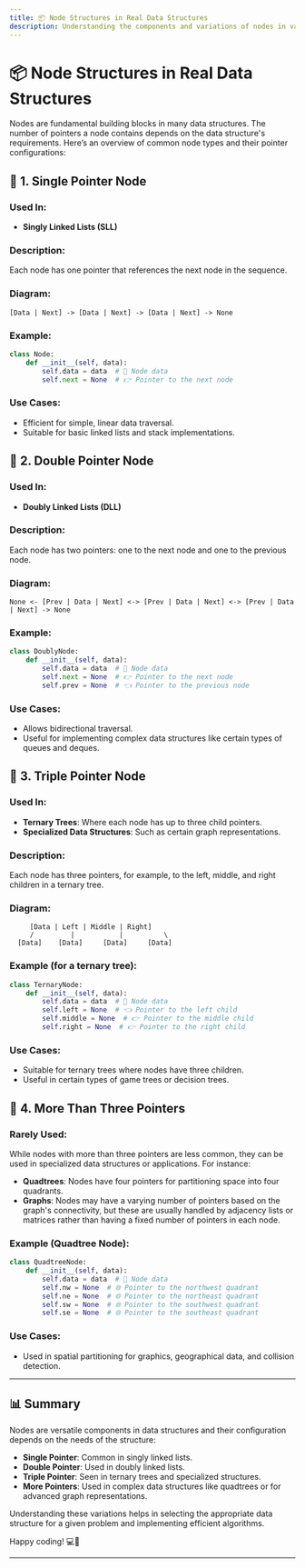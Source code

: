 ```yaml
---
title: 📦 Node Structures in Real Data Structures
description: Understanding the components and variations of nodes in various data structures.
---
```


# 📦 Node Structures in Real Data Structures

Nodes are fundamental building blocks in many data structures. The number of pointers a node contains depends on the data structure's requirements. Here’s an overview of common node types and their pointer configurations:

## 🔗 1. **Single Pointer Node**

### **Used In**:

- **Singly Linked Lists (SLL)**

### **Description**:

Each node has one pointer that references the next node in the sequence.

### **Diagram**:

```
[Data | Next] -> [Data | Next] -> [Data | Next] -> None
```

### **Example**:

```python
class Node:
    def __init__(self, data):
        self.data = data  # 📝 Node data
        self.next = None  # 👉 Pointer to the next node
```

### **Use Cases**:

- Efficient for simple, linear data traversal.
- Suitable for basic linked lists and stack implementations.

## 🔗 2. **Double Pointer Node**

### **Used In**:

- **Doubly Linked Lists (DLL)**

### **Description**:

Each node has two pointers: one to the next node and one to the previous node.

### **Diagram**:

```
None <- [Prev | Data | Next] <-> [Prev | Data | Next] <-> [Prev | Data | Next] -> None
```

### **Example**:

```python
class DoublyNode:
    def __init__(self, data):
        self.data = data  # 📝 Node data
        self.next = None  # 👉 Pointer to the next node
        self.prev = None  # 👈 Pointer to the previous node
```

### **Use Cases**:

- Allows bidirectional traversal.
- Useful for implementing complex data structures like certain types of queues and deques.

## 🔗 3. **Triple Pointer Node**

### **Used In**:

- **Ternary Trees**: Where each node has up to three child pointers.
- **Specialized Data Structures**: Such as certain graph representations.

### **Description**:

Each node has three pointers, for example, to the left, middle, and right children in a ternary tree.

### **Diagram**:

```
     [Data | Left | Middle | Right]
     /         |           |          \
  [Data]    [Data]     [Data]     [Data]
```

### **Example** (for a ternary tree):

```python
class TernaryNode:
    def __init__(self, data):
        self.data = data  # 📝 Node data
        self.left = None  # 👈 Pointer to the left child
        self.middle = None  # 👉 Pointer to the middle child
        self.right = None  # 👉 Pointer to the right child
```

### **Use Cases**:

- Suitable for ternary trees where nodes have three children.
- Useful in certain types of game trees or decision trees.

## 🔗 4. **More Than Three Pointers**

### **Rarely Used**:

While nodes with more than three pointers are less common, they can be used in specialized data structures or applications. For instance:

- **Quadtrees**: Nodes have four pointers for partitioning space into four quadrants.
- **Graphs**: Nodes may have a varying number of pointers based on the graph's connectivity, but these are usually handled by adjacency lists or matrices rather than having a fixed number of pointers in each node.

### **Example (Quadtree Node)**:

```python
class QuadtreeNode:
    def __init__(self, data):
        self.data = data  # 📝 Node data
        self.nw = None  # 🌐 Pointer to the northwest quadrant
        self.ne = None  # 🌐 Pointer to the northeast quadrant
        self.sw = None  # 🌐 Pointer to the southwest quadrant
        self.se = None  # 🌐 Pointer to the southeast quadrant
```

### **Use Cases**:

- Used in spatial partitioning for graphics, geographical data, and collision detection.

---

## 📊 Summary

Nodes are versatile components in data structures and their configuration depends on the needs of the structure:

- **Single Pointer**: Common in singly linked lists.
- **Double Pointer**: Used in doubly linked lists.
- **Triple Pointer**: Seen in ternary trees and specialized structures.
- **More Pointers**: Used in complex data structures like quadtrees or for advanced graph representations.

Understanding these variations helps in selecting the appropriate data structure for a given problem and implementing efficient algorithms.

Happy coding! 💻🚀

---
